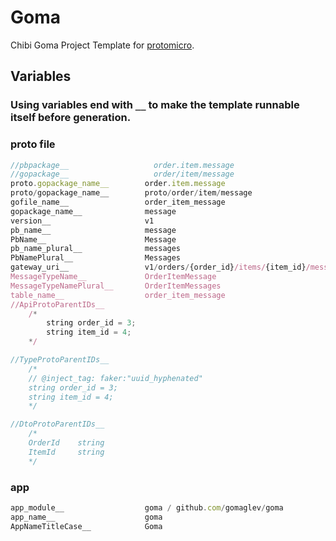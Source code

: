 # Goma

Chibi Goma Project Template for [protomicro](https://github.com/gomaglev/protomicro).

## Variables

### Using variables end with `__` to make the template runnable itself before generation.

### proto file

``` Javascript
//pbpackage__                   order.item.message
//gopackage__                   order/item/message
proto.gopackage_name__        order.item.message
proto/gopackage_name__        proto/order/item/message
gofile_name__                 order_item_message
gopackage_name__              message
version__                     v1
pb_name__                     message
PbName__                      Message
pb_name_plural__              messages
PbNamePlural__                Messages
gateway_uri__                 v1/orders/{order_id}/items/{item_id}/messages
MessageTypeName__             OrderItemMessage
MessageTypeNamePlural__       OrderItemMessages
table_name__                  order_item_message
//ApiProtoParentIDs__         
    /*
        string order_id = 3;
        string item_id = 4; 
    */

//TypeProtoParentIDs__        
    /* 
    // @inject_tag: faker:"uuid_hyphenated"
    string order_id = 3;
    string item_id = 4; 
    */

//DtoProtoParentIDs__        
    /* 
    OrderId    string
    ItemId     string
    */

```

### app

``` Javascript
app_module__                  goma / github.com/gomaglev/goma
app_name__                    goma
AppNameTitleCase__            Goma
```
